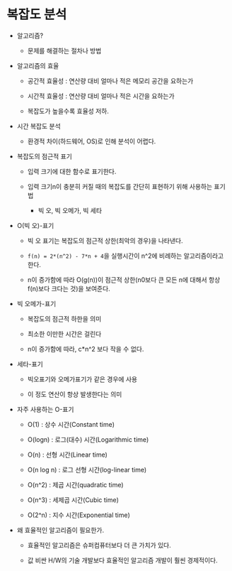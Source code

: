 # 복잡도 분석

- 알고리즘?

    - 문제를 해결하는 절차나 방법

- 알고리즘의 효율

    - 공간적 효율성 : 연산량 대비 얼마나 적은 메모리 공간을 요하는가

    - 시간적 효율성 : 연산량 대비 얼마나 적은 시간을 요하는가

    - 복잡도가 높을수록 효율성 저하.

- 시간 복잡도 분석

    - 환경적 차이(하드웨어, OS)로 인해 분석이 어렵다.

- 복잡도의 점근적 표기

    - 입력 크기에 대한 함수로 표기한다.

    - 입력 크기n이 충분히 커질 때의 복잡도를 간단히 표현하기 위해 사용하는 표기법

        - 빅 오, 빅 오메가, 빅 세타

- O(빅 오)-표기

    - 빅 오 표기는 복잡도의 점근적 상한(최악의 경우)을 나타낸다.

    - `f(n) = 2*(n^2) - 7*n + 4`을 실행시간이 n^2에 비례하는 알고리즘이라고 한다.

    - n이 증가함에 따라 O(g(n))이 점근적 상한(n0보다 큰 모든 n에 대해서 항상 f(n)보다 크다는 것)을 보여준다.

- 빅 오메가-표기

    - 복잡도의 점근적 하한을 의미

    - 최소한 이만한 시간은 걸린다

    - n이 증가함에 따라, c*n^2 보다 작을 수 없다. 

- 세타-표기

    - 빅오표기와 오메가표기가 같은 경우에 사용

    - 이 정도 연산이 항상 발생한다는 의미

- 자주 사용하는 O-표기

    - O(1) : 상수 시간(Constant time)

    - O(logn) : 로그(대수) 시간(Logarithmic time)

    - O(n) : 선형 시간(Linear time)

    - O(n log n) : 로그 선형 시간(log-linear time)

    - O(n^2) : 제곱 시간(quadratic time)

    - O(n^3) : 세제곱 시간(Cubic time)

    - O(2^n) : 지수 시간(Exponential time)

- 왜 효율적인 알고리즘이 필요한가.

    - 효율적인 알고리즘은 슈퍼컴퓨터보다 더 큰 가치가 있다.

    - 값 비싼 H/W의 기술 개발보다 효율적인 알고리즘 개발이 훨씬 경제적이다.